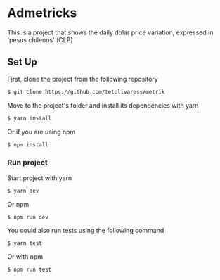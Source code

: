 # Admetricks
This is a project that shows the daily dolar price variation, expressed in 'pesos chilenos' (CLP)
## Set Up
First, clone the project from the following repository
```bash
$ git clone https://github.com/tetolivaress/metrik
```
Move to the project's folder and install its dependencies with yarn
```bash
$ yarn install
```

Or if you are using npm

```bash
$ npm install
```

### Run project
Start project with yarn
```bash
$ yarn dev
```

Or npm

```bash
$ npm run dev
```
You could also run tests using the following command
```bash
$ yarn test
```

Or with npm
```bash
$ npm run test
```
